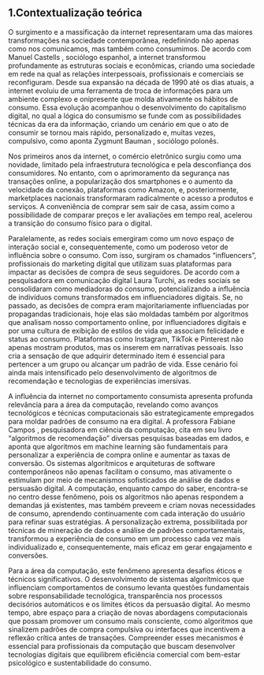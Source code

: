 ## **1.Contextualização teórica**	

O surgimento e a massificação da internet representaram uma das maiores transformações na sociedade contemporânea, redefinindo não apenas como nos comunicamos, mas também como consumimos. De acordo com Manuel Castells , sociólogo espanhol, a internet transformou profundamente as estruturas sociais e econômicas, criando uma sociedade em rede na qual as relações interpessoais, profissionais e comerciais se reconfiguram. Desde sua expansão na década de 1990 até os dias atuais, a internet evoluiu de uma ferramenta de troca de informações para um ambiente complexo e onipresente que molda ativamente os hábitos de consumo. Essa evolução acompanhou o desenvolvimento do capitalismo digital, no qual a lógica do consumismo se funde com as possibilidades técnicas da era da informação, criando um cenário em que o ato de consumir se tornou mais rápido, personalizado e, muitas vezes, compulsivo, como aponta Zygmunt Bauman , sociólogo polonês.

Nos primeiros anos da internet, o comércio eletrônico surgiu como uma novidade, limitado pela infraestrutura tecnológica e pela desconfiança dos consumidores. No entanto, com o aprimoramento da segurança nas transações online, a popularização dos smartphones e o aumento da velocidade da conexão, plataformas como Amazon, e, posteriormente, marketplaces nacionais transformaram radicalmente o acesso a produtos e serviços. A conveniência de comprar sem sair de casa, assim como a possibilidade de comparar preços e ler avaliações em tempo real, acelerou a transição do consumo físico para o digital.

Paralelamente, as redes sociais emergiram como um novo espaço de interação social e, consequentemente, como um poderoso vetor de influência sobre o consumo. Com isso, surgiram os chamados “influencers”, profissionais do marketing digital que utilizam suas plataformas para impactar as decisões de compra de seus seguidores. De acordo com a pesquisadora em comunicação digital Laura Turchi, as redes sociais se consolidaram como mediadoras do consumo, potencializando a influência de indivíduos comuns transformados em influenciadores digitais. Se, no passado, as decisões de compra eram majoritariamente influenciadas por propagandas tradicionais, hoje elas são moldadas também por algoritmos que analisam nosso comportamento online, por influenciadores digitais e por uma cultura de exibição de estilos de vida que associam felicidade e status ao consumo. Plataformas como Instagram, TikTok e Pinterest não apenas mostram produtos, mas os inserem em narrativas pessoais. Isso cria a sensação de que adquirir determinado item é essencial para pertencer a um grupo ou alcançar um padrão de vida. Esse cenário foi ainda mais intensificado pelo desenvolvimento de algoritmos de recomendação e tecnologias de experiências imersivas.

A influência da internet no comportamento consumista apresenta profunda relevância para a área da computação, revelando como avanços tecnológicos e técnicas computacionais são estrategicamente empregados para moldar padrões de consumo na era digital. A professora Fabiane Campos , pesquisadora em ciência da computação, cita em seu livro “algoritmos de recomendação” diversas pesquisas baseadas em dados, e aponta que algoritmos em machine learning são fundamentais para personalizar a experiência de compra online e aumentar as taxas de conversão. Os sistemas algorítmicos e arquiteturas de software contemporâneos não apenas facilitam o consumo, mas ativamente o estimulam por meio de mecanismos sofisticados de análise de dados e persuasão digital. A computação, enquanto campo do saber, encontra-se no centro desse fenômeno, pois os algoritmos não apenas respondem a demandas já existentes, mas também preveem e criam novas necessidades de consumo, aprendendo continuamente com cada interação do usuário para refinar suas estratégias. A personalização extrema, possibilitada por técnicas de mineração de dados e análise de padrões comportamentais, transformou a experiência de consumo em um processo cada vez mais individualizado e, consequentemente, mais eficaz em gerar engajamento e conversões.

Para a área da computação, este fenômeno apresenta desafios éticos e técnicos significativos. O desenvolvimento de sistemas algorítmicos que influenciam comportamentos de consumo levanta questões fundamentais sobre responsabilidade tecnológica, transparência nos processos decisórios automáticos e os limites éticos da persuasão digital. Ao mesmo tempo, abre espaço para a criação de novas abordagens computacionais que possam promover um consumo mais consciente, como algoritmos que sinalizem padrões de compra compulsiva ou interfaces que incentivem a reflexão crítica antes de transações. Compreender esses mecanismos é essencial para profissionais da computação que buscam desenvolver tecnologias digitais que equilibrem eficiência comercial com bem-estar psicológico e sustentabilidade do consumo.

##
